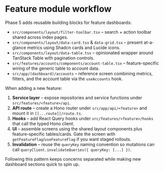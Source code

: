 # Feature module workflow

Phase 5 adds reusable building blocks for feature dashboards:

- `src/components/layout/filter-toolbar.tsx` – search + action toolbar shared across index pages.
- `src/components/layout/data-card.tsx` & `data-grid.tsx` – present at-a-glance metrics using Shadcn cards and Lucide icons.
- `src/components/layout/data-table.tsx` – opinionated wrapper around TanStack Table with pagination controls.
- `src/features/accounts/components/account-table.tsx` – feature-specific wiring of the generic table to account data.
- `src/app/(dashboard)/accounts` – reference screen combining metrics, filters, and the account table via the `useAccounts` hook.

When adding a new feature:

1. **Service layer** – expose repositories and service functions under `src/features/<feature>/api`.
2. **API route** – create a Hono router under `src/app/api/<feature>` and mount it in `[[...route]]/route.ts`.
3. **Hooks** – add React Query hooks under `src/features/<feature>/hooks` that call the typed Hono client.
4. **UI** – assemble screens using the shared layout components plus feature-specific tables/cards. Gate the screen with `getFeatureFlag`/`useFeatureFlag` if you want staged rollouts.
5. **Invalidation** – reuse the `queryKey` naming convention so mutations can call `queryClient.invalidateQueries({ queryKey: [...] })`.

Following this pattern keeps concerns separated while making new dashboard sections quick to spin up.
